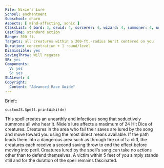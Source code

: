 ```yaml
---
File: Nixie's Lure
School: enchantment
Subschool: charm
Aspects: [ mind-affecting, sonic ]
ClassList: { bard: 3, druid: 4, sorcerer: 4, wizard: 4, summoner: 4, unchained summoner: 4, witch: 4, psychic: 3, mesmerist: 3 }
CastTime: standard action
Range: 300 ft.
Targets: all creatures within a 300-ft.-radius burst centered on you
Duration: concentration + 1 round/level
Dismissible: yes
SavingThrow: Will negates
SR: yes
Components:
  V: yes
  S: yes
SLALevel: 4
Copyright:
  Content: "Advanced Race Guide"
---
```

Brief:: 

```dataviewjs
customJS.Spell.printWiki(dv)
```

This spell creates an unearthly and infectious song that seductively summons all who hear it. Nixie's lure affects a maximum of 24 Hit Dice of creatures. Creatures in the area who fail their saves are lured by the song and move toward you using the most direct means available. If the path leads them into a dangerous area such as through fire or off a cliff, the creatures each receive a second saving throw to end the effect before moving into peril. Creatures lured by the spell's song can take no actions other than to defend themselves. A victim within 5 feet of you simply stands still and for the duration of the spell remains fascinated.
